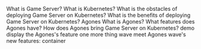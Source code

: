 What is Game Server?
What is Kubernetes?
What is the obstacles of deploying Game Server on Kubernetes?
What is the benefits of deploying Game Server on Kubernetes?
Agones
What is Agones?
What features does Agones have?
How does Agones bring Game Server on Kubernetes?
demo
display the Agones's feature
one more thing
wave meet Agones
wave's new features: container
